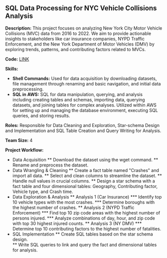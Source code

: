 ## SQL Data Processing for NYC Vehicle Collisions Analysis
**Description:**
This project focuses on analyzing New York City Motor Vehicle Collisions (MVC) data from 2016 to 2022. We aim to provide actionable insights to stakeholders like car insurance companies, NYPD Traffic Enforcement, and the New York Department of Motor Vehicles (DMV) by exploring trends, patterns, and contributing factors related to MVCs.

**Code:** [LINK](https://github.com/ezhongguo/NYC-Motor-Vehicle-Collisions/blob/main/NYC%20Motor%20Vehicle%20Collisions.ipynb)

**Skills:**
* **Shell Commands:** Used for data acquisition by downloading datasets, file management through renaming and basic navigation, and initial data preprocessing.
* **SQL in AWS:** SQL for data manipulation, querying, and analysis including creating tables and schemas, importing data, querying datasets, and joining tables for complex analyses. Utilized within AWS for setting up and managing the database environment, executing SQL queries, and storing results.


**Roles:**
Responsible for Data Cleaning and Exploration, Star-schema Design and Implementation and SQL Table Creation and Query Writing for Analysis.

**Team Size:** 4

**Project Workflow:**
* Data Acquisition
  ** Download the dataset using the wget command.
  ** Rename and preprocess the dataset.
* Data Wrangling & Cleaning 
  ** Create a fact table named "Crashes" and import all data.
  ** Select and clean columns to streamline the dataset.
  ** Handle null values in crucial columns.
  ** Design a star schema with a fact table and four dimensional tables: Geography, Contributing factor, Vehicle type, and Crash time.
* Data Exploration & Analysis
  ** Analysis 1 (Car Insurance)
    *** Identify top 10 vehicle types with the most crashes.
    *** Determine boroughs with the highest number of crashes.
  ** Analysis 2 (NYPD Traffic Enforcement)
    *** Find top 10 zip code areas with the highest number of persons injured.
    *** Analyze combinations of day, hour, and zip code with top 30 highest injured counts.
  ** Analysis 3 (NY DMV)
    *** Determine top 10 contributing factors to the highest number of fatalities.
* SQL Implementation
  ** Create SQL tables based on the star schema design.  
  ** Write SQL queries to link and query the fact and dimensional tables for analysis.

